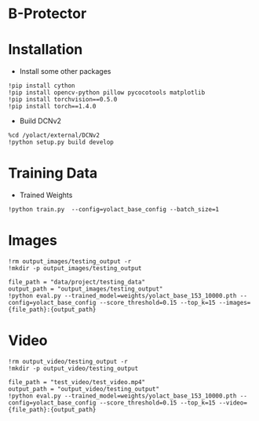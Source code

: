 # B-Protector

# Installation
- Install some other packages
```
!pip install cython
!pip install opencv-python pillow pycocotools matplotlib
!pip install torchvision==0.5.0
!pip install torch==1.4.0
```
- Build DCNv2
```
%cd /yolact/external/DCNv2
!python setup.py build develop
```
# Training Data
- Trained Weights
```
!python train.py  --config=yolact_base_config --batch_size=1
```
# Images
```
!rm output_images/testing_output -r
!mkdir -p output_images/testing_output

file_path = "data/project/testing_data"
output_path = "output_images/testing_output"
!python eval.py --trained_model=weights/yolact_base_153_10000.pth --config=yolact_base_config --score_threshold=0.15 --top_k=15 --images={file_path}:{output_path}
```
# Video
```
!rm output_video/testing_output -r
!mkdir -p output_video/testing_output

file_path = "test_video/test_video.mp4"
output_path = "output_video/testing_output"
!python eval.py --trained_model=weights/yolact_base_153_10000.pth --config=yolact_base_config --score_threshold=0.15 --top_k=15 --video={file_path}:{output_path}
```
